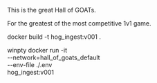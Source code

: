 This is the great Hall of GOATs.

For the greatest of the most competitive 1v1 game.




docker build -t hog_ingest:v001 .

winpty docker run -it \
  --network=hall_of_goats_default \
  --env-file ./.env \
  hog_ingest:v001